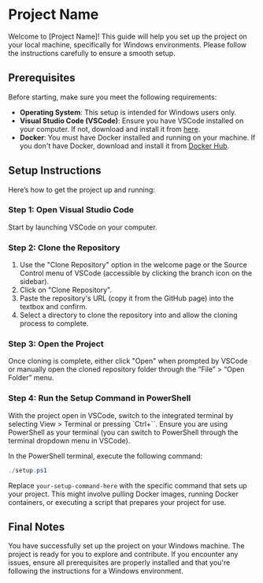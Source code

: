 # Project Name

Welcome to [Project Name]! This guide will help you set up the project on your local machine, specifically for Windows environments. Please follow the instructions carefully to ensure a smooth setup.

## Prerequisites

Before starting, make sure you meet the following requirements:

- **Operating System**: This setup is intended for Windows users only.
- **Visual Studio Code (VSCode)**: Ensure you have VSCode installed on your computer. If not, download and install it from [here](https://code.visualstudio.com/).
- **Docker**: You must have Docker installed and running on your machine. If you don't have Docker, download and install it from [Docker Hub](https://hub.docker.com/editions/community/docker-ce-desktop-windows).

## Setup Instructions

Here’s how to get the project up and running:

### Step 1: Open Visual Studio Code

Start by launching VSCode on your computer.

### Step 2: Clone the Repository

1. Use the "Clone Repository" option in the welcome page or the Source Control menu of VSCode (accessible by clicking the branch icon on the sidebar).
2. Click on "Clone Repository".
3. Paste the repository's URL (copy it from the GitHub page) into the textbox and confirm.
4. Select a directory to clone the repository into and allow the cloning process to complete.

### Step 3: Open the Project

Once cloning is complete, either click "Open" when prompted by VSCode or manually open the cloned repository folder through the “File” > “Open Folder” menu.

### Step 4: Run the Setup Command in PowerShell

With the project open in VSCode, switch to the integrated terminal by selecting View > Terminal or pressing `Ctrl+``. Ensure you are using PowerShell as your terminal (you can switch to PowerShell through the terminal dropdown menu in VSCode).

In the PowerShell terminal, execute the following command:

```powershell
./setup.ps1
```

Replace `your-setup-command-here` with the specific command that sets up your project. This might involve pulling Docker images, running Docker containers, or executing a script that prepares your project for use.

## Final Notes

You have successfully set up the project on your Windows machine. The project is ready for you to explore and contribute. If you encounter any issues, ensure all prerequisites are properly installed and that you're following the instructions for a Windows environment.
